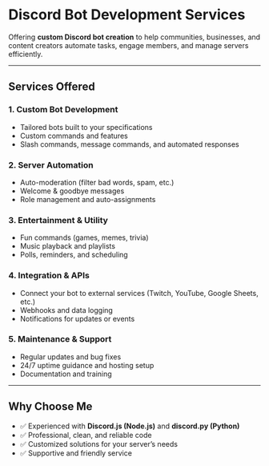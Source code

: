 # Discord Bot Development Services

Offering **custom Discord bot creation** to help communities, businesses, and content creators automate tasks, engage members, and manage servers efficiently.

---

## Services Offered

### 1. Custom Bot Development
- Tailored bots built to your specifications  
- Custom commands and features  
- Slash commands, message commands, and automated responses  

### 2. Server Automation
- Auto-moderation (filter bad words, spam, etc.)  
- Welcome & goodbye messages  
- Role management and auto-assignments  

### 3. Entertainment & Utility
- Fun commands (games, memes, trivia)  
- Music playback and playlists  
- Polls, reminders, and scheduling  

### 4. Integration & APIs
- Connect your bot to external services (Twitch, YouTube, Google Sheets, etc.)  
- Webhooks and data logging  
- Notifications for updates or events  

### 5. Maintenance & Support
- Regular updates and bug fixes  
- 24/7 uptime guidance and hosting setup  
- Documentation and training  

---

## Why Choose Me

- ✅ Experienced with **Discord.js (Node.js)** and **discord.py (Python)**  
- ✅ Professional, clean, and reliable code  
- ✅ Customized solutions for your server’s needs  
- ✅ Supportive and friendly service  

